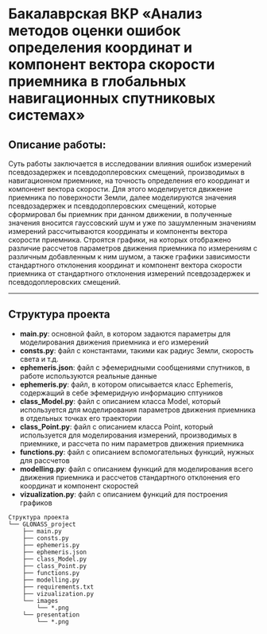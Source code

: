 # Бакалаврская ВКР «Анализ методов оценки ошибок определения координат и компонент вектора скорости приемника в глобальных навигационных спутниковых системах»
##  Описание работы:
Суть работы заключается в исследовании влияния ошибок измерений псевдозадержек и псевдодоплеровских смещений, производимых в навигационном приемнике, на точность определения его координат и компонент вектора скорости. Для этого моделируется движение приемника по поверхности Земли, далее моделируются значения псевдозадержек и псевдодоплеровских смещений, которые сформировал бы приемник при данном движении, в полученные значения вносится гауссовский шум и уже по зашумленным значениям измерений рассчитываются координаты и компоненты вектора скорости приемника. Строятся графики, на которых отображено различие рассчетов параметров движения приемника по измерениям с различным добавленным к ним шумом, а также графики зависимости стандартного отклонения координат и компонент вектора скорости приемника от стандартного отклонения измерений псевдозадержек и псевдодоплеровских смещений. 

---

## Структура проекта
- **main.py**: основной файл, в котором задаются параметры для моделирования движения приемника и его измерений
- **consts.py**: файл с константами, такими как радиус Земли, скорость света и т.д.
- **ephemeris.json**: файл с эфемеридными сообщениями спутников, в работе используются реальные данные 
- **ephemeris.py**: файл, в котором описывается класс Ephemeris, содержащий в себе эфемеридную информацию сптуников
- **class_Model.py**: файл с описанием класса Model, который используется для моделирования параметров движения приемника в отдельных точках его траектории
- **class_Point.py**: файл с описанием класса Point, который используется для моделирования измерений, производимых в приемнике, и рассчета по ним параметров движения приемника 
- **functions.py**: файл с описанием вспомогательных функций, нужных для рассчетов
- **modelling.py**: файл с описанием функций для моделирования всего движения приемника и рассчетов стандартного отклонения его координат и компонент скоростей 
- **vizualization.py**: файл с описанием функций для построения графиков 

```
Структура проекта
└── GLONASS_project
    ├── main.py
    ├── consts.py
    ├── ephemeris.py
    ├── ephemeris.json
    ├── class_Model.py
    ├── class_Point.py
    ├── functions.py
    ├── modelling.py
    ├── requirements.txt
    ├── vizualization.py
    └── images
        └── *.png
    └── presentation
        └── *.png

```

